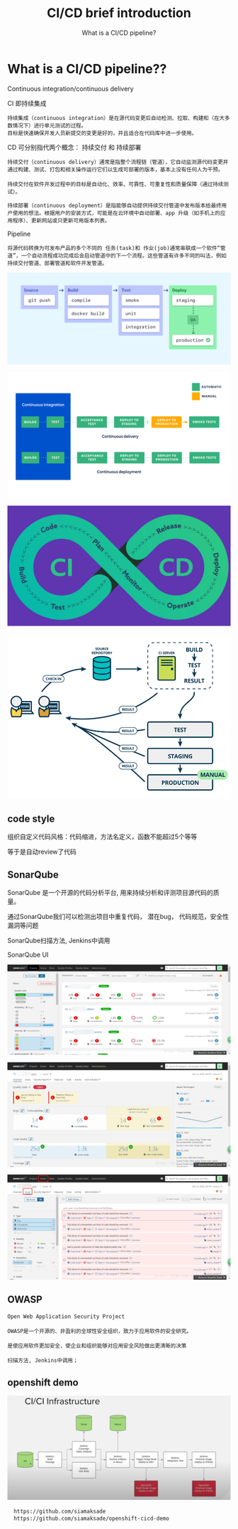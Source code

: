 ﻿---
layout: post
title: CI/CD brief introduction
subtitle: What is a CI/CD pipeline?
tags: [technology]
comments: true
---


# What is a CI/CD pipeline??

   Continuous integration/continuous delivery

   CI 即持续集成

~~~
持续集成（continuous integration）是在源代码变更后自动检测、拉取、构建和（在大多数情况下）进行单元测试的过程。
目标是快速确保开发人员新提交的变更是好的，并且适合在代码库中进一步使用。
~~~

  CD 可分别指代两个概念： 持续交付 和 持续部署

~~~
持续交付（continuous delivery）通常是指整个流程链（管道），它自动监测源代码变更并通过构建、测试、打包和相关操作运行它们以生成可部署的版本，基本上没有任何人为干预。

持续交付在软件开发过程中的目标是自动化、效率、可靠性、可重复性和质量保障（通过持续测试）。
~~~
~~~
持续部署（continuous deployment）是指能够自动提供持续交付管道中发布版本给最终用户使用的想法。根据用户的安装方式，可能是在云环境中自动部署、app 升级（如手机上的应用程序）、更新网站或只更新可用版本列表。
~~~

Pipeline
~~~
将源代码转换为可发布产品的多个不同的 任务(task)和 作业(job)通常串联成一个软件“管道”，一个自动流程成功完成后会启动管道中的下一个流程。这些管道有许多不同的叫法，例如持续交付管道、部署管道和软件开发管道。
~~~

  ![Crepe](/img/CICD/001.png)

  ![Crepe](/img/CICD/002.png) 

  ![Crepe](/img/CICD/004.jpg)

  ![Crepe](/img/CICD/005.png)

## code style

  组织自定义代码风格：代码缩进，方法名定义，函数不能超过5个等等

  等于是自动review了代码
  

## SonarQube

  SonarQube 是一个开源的代码分析平台, 用来持续分析和评测项目源代码的质量。 
  
  通过SonarQube我们可以检测出项目中重复代码， 潜在bug， 代码规范，安全性漏洞等问题

  SonarQube扫描方法, Jenkins中调用

  SonarQube UI

  ![Crepe](/img/CICD/006.png)

  ![Crepe](/img/CICD/007.png)

  ![Crepe](/img/CICD/008.png)

## OWASP
  
    Open Web Application Security Project

    OWASP是一个开源的、非盈利的全球性安全组织，致力于应用软件的安全研究。
    
    是使应用软件更加安全，使企业和组织能够对应用安全风险做出更清晰的决策

    扫描方法, Jenkins中调用；

## openshift demo

  ![Crepe](/img/CICD/009.png)

~~~
  https://github.com/siamaksade
  https://github.com/siamaksade/openshift-cicd-demo
~~~



